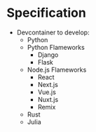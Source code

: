 # Specification

- Devcontainer to develop:
  - Python
  - Python Flameworks
    - Django
    - Flask
  - Node.js Flameworks
    - React
    - Next.js
    - Vue.js
    - Nuxt.js
    - Remix
  - Rust
  - Julia